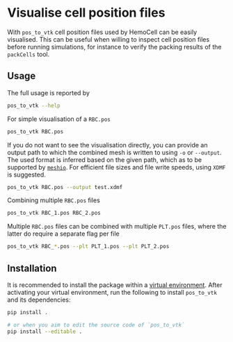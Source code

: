 # Visualise cell position files

With `pos_to_vtk` cell position files used by HemoCell can be easily visualised.
This can be useful when willing to inspect cell position files before running
simulations, for instance to verify the packing results of the `packCells`
tool.

## Usage

The full usage is reported by

```bash
pos_to_vtk --help
```

For simple visualisation of a `RBC.pos`

```bash
pos_to_vtk RBC.pos
```

If you do not want to see the visualisation directly, you can provide an output
path to which the combined mesh is written to using `-o` or `--output`. The used
format is inferred based on the given path, which as to be supported by
[`meshio`](https://github.com/nschloe/meshio). For efficient file sizes and file
write speeds, using `XDMF` is suggested.

```bash
pos_to_vtk RBC.pos --output test.xdmf
```

Combining multiple `RBC.pos` files

```bash
pos_to_vtk RBC_1.pos RBC_2.pos
```

Multiple `RBC.pos` files can be combined with multiple `PLT.pos` files, where
the latter do require a separate flag per file

```bash
pos_to_vtk RBC_*.pos --plt PLT_1.pos --plt PLT_2.pos
```

## Installation

It is recommended to install the package within a [virtual
environment](https://docs.python.org/3/tutorial/venv.html). After activating
your virtual environment, run the following to install `pos_to_vtk` and its
dependencies:

```bash
pip install .

# or when you aim to edit the source code of `pos_to_vtk`
pip install --editable .
```
